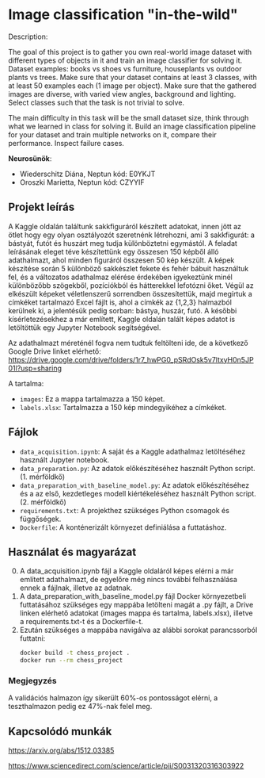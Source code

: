 # Image classification "in-the-wild" 

Description:

The goal of this project is to gather you own real-world image dataset with different types of objects in it and train an image classifier for solving it. Dataset examples: books vs shoes vs furniture, houseplants vs outdoor plants vs trees. Make sure that your dataset contains at least 3 classes, with at least 50 examples each (1 image per object). Make sure that the gathered images are diverse, with varied view angles, background and lighting. Select classes such that the task is not trivial to solve.

The main difficulty in this task will be the small dataset size, think through what we learned in class for solving it. Build an image classification pipeline for your dataset and train multiple networks on it, compare their performance. Inspect failure cases.

**Neurosünök**:
  - Wiederschitz Diána, Neptun kód: E0YKJT
  - Oroszki Marietta, Neptun kód: CZYYIF

## Projekt leírás
A Kaggle oldalán találtunk sakkfiguráról készített adatokat, innen jött az ötlet hogy egy olyan osztályozót szeretnénk létrehozni, ami 3 sakkfigurát: a bástyát, futót és huszárt meg tudja különböztetni egymástól. A feladat leírásának eleget téve készítettünk egy összesen 150 képből álló adathalmazt, ahol minden figuráról összesen 50 kép készült. A képek készítése során 5 különböző sakkészlet fekete és fehér bábuit használtuk fel,  és a változatos adathalmaz elérése érdekében igyekeztünk minél különbözőbb szögekből, pozíciókból és hátterekkel lefotózni őket. Végül az elkészült képeket véletlenszerű sorrendben összesítettük, majd megírtuk a címkéket tartalmazó Excel fájlt is, ahol a címkék az {1,2,3} halmazból kerülnek ki, a jelentésük pedig sorban: bástya, huszár, futó.
A későbbi kísérletezésekhez a már említett, Kaggle oldalán talált képes adatot is letöltöttük egy Jupyter Notebook segítségével.

Az adathalmazt méreténél fogva nem tudtuk feltölteni ide, de a következő Google Drive linket elérhető: 
https://drive.google.com/drive/folders/1r7_hwPG0_pSRdOsk5v7ltxyH0n5JP01l?usp=sharing

A tartalma: 
  - `images`: Ez a mappa tartalmazza a 150 képet.
  - `labels.xlsx`: Tartalmazza a 150 kép mindegyikéhez a címkéket.

## Fájlok
- `data_acquisition.ipynb`: A saját és a Kaggle adathalmaz letöltéséhez használt Jupyter notebook.
- `data_preparation.py`: Az adatok előkészítéséhez használt Python script. (1. mérföldkő)
- `data_preparation_with_baseline_model.py`: Az adatok előkészítéséhez és a az első, kezdetleges modell kiértékeléséhez használt Python script. (2. mérföldkő)
- `requirements.txt`: A projekthez szükséges Python csomagok és függőségek.
- `Dockerfile`: A konténerizált környezet definiálása a futtatáshoz.

## Használat és magyarázat
0. A data_acquisition.ipynb fájl a Kaggle oldaláról képes elérni a már említett adathalmazt, de egyelőre még nincs további felhasználása ennek a fájlnak, illetve az adatnak.  
1. A data_preparation_with_baseline_model.py fájl Docker környezetbeli futtatásához szükséges egy mappába letölteni magát a .py fájlt, a Drive linken elérhető adatokat (images mappa és tartalma, labels.xlsx), illetve a requirements.txt-t és a Dockerfile-t.
2. Ezután szükséges a mappába navigálva az alábbi sorokat parancssorból futtatni:
    ```bash
    docker build -t chess_project .
    docker run --rm chess_project

### Megjegyzés
A validációs halmazon így sikerült 60%-os pontosságot elérni, a teszthalmazon pedig ez 47%-nak felel meg.

## Kapcsolódó munkák
https://arxiv.org/abs/1512.03385

https://www.sciencedirect.com/science/article/pii/S0031320316303922

